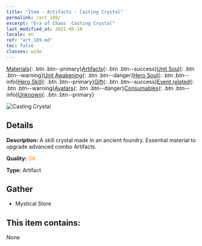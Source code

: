 ```yaml
---
title: "Item - Artifacts - Casting Crystal"
permalink: /art_189/
excerpt: "Era of Chaos  Casting Crystal"
last_modified_at: 2021-05-18
locale: en
ref: "art_189.md"
toc: false
classes: wide
---
```

 [Materials](/Items/){: .btn .btn--primary}[Artifacts](/Items/Artifacts/){: .btn .btn--success}[Unit Soul](/Items/UnitSoul/){: .btn .btn--warning}[Unit Awakening](/Items/UnitAwakening/){: .btn .btn--danger}[Hero Soul](/Items/HeroSoul/){: .btn .btn--info}[Hero Skill](/Items/HeroSkill/){: .btn .btn--primary}[Gift](/Items/Gift/){: .btn .btn--success}[Event related](/Items/Events/){: .btn .btn--warning}[Avatars](/Items/Avatars/){: .btn .btn--danger}[Consumables](/Items/Consumables/){: .btn .btn--info}[Unknown](/Items/Unknown/){: .btn .btn--primary}

 ![Casting Crystal](/images/t/artifact_41002.png)

## Details
 **Description:** A skill crystal made in an ancient foundry. Essential material to upgrade advanced combo Artifacts.

 **Quality:** <span style="color: #FF8C00">OK</span>

 **Type:** Artifact

## Gather

*    Mystical Store 

## This item contains:

  None


